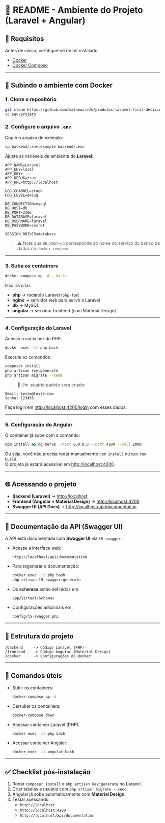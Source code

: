 # 📌 README - Ambiente do Projeto (Laravel + Angular)

## 🚀 Requisitos
Antes de iniciar, certifique-se de ter instalado:
- [Docker](https://docs.docker.com/get-docker/)
- [Docker Compose](https://docs.docker.com/compose/install/)

---

## 🐳 Subindo o ambiente com Docker

### 1. Clone o repositório
```bash
git clone https://github.com/matheusrods/produtos-laravel-first-decision.git
cd seu-projeto
```

### 2. Configure o arquivo `.env`
Copie o arquivo de exemplo:
```bash
cp backend/.env.example backend/.env
```

Ajuste as variáveis de ambiente do **Laravel**:
```env
APP_NAME=Laravel
APP_ENV=local
APP_KEY=
APP_DEBUG=true
APP_URL=http://localhost

LOG_CHANNEL=stack
LOG_LEVEL=debug

DB_CONNECTION=mysql
DB_HOST=db
DB_PORT=3306
DB_DATABASE=laravel
DB_USERNAME=laravel
DB_PASSWORD=secret

SESSION_DRIVER=database
```

> ⚠️ Note que `DB_HOST=db` corresponde ao nome do serviço do banco de dados no `docker-compose`.

---

### 3. Suba os containers
```bash
docker-compose up -d --build
```

Isso irá criar:
- **php** → rodando Laravel (`php-fpm`)
- **nginx** → servidor web para servir o Laravel
- **db** → MySQL
- **angular** → servidor frontend (com Material Design)

---

### 4. Configuração do Laravel
Acesse o container do PHP:
```bash
docker exec -it php bash
```

Execute os comandos:
```bash
composer install
php artisan key:generate
php artisan migrate --seed
```

> 🔑 Um usuário padrão será criado:
```
Email: teste@teste.com
Senha: 123456
```
Faça login em [http://localhost:4200/login](http://localhost:4200/login) com esses dados.

---

### 5. Configuração do Angular
O container já sobe com o comando:
```bash
npm install && ng serve --host 0.0.0.0 --port 4200 --poll 2000
```

Ou seja, você não precisa rodar manualmente `npm install` ou `npm run build`.  
O projeto já estará acessível em [http://localhost:4200](http://localhost:4200).

---

## 🌐 Acessando o projeto
- **Backend (Laravel)** → [http://localhost](http://localhost)  
- **Frontend (Angular + Material Design)** → [http://localhost:4200](http://localhost:4200)  
- **Swagger UI (API Docs)** → [http://localhost/api/documentation](http://localhost/api/documentation)  

---

## 📖 Documentação da API (Swagger UI)

A API está documentada com **Swagger UI** via `l5-swagger`.

- Acesse a interface web:
  ```
  http://localhost/api/documentation
  ```

- Para regenerar a documentação:
  ```bash
  docker exec -it php bash
  php artisan l5-swagger:generate
  ```

- Os **schemas** estão definidos em:
  ```
  app/Virtual/Schemas
  ```

- Configurações adicionais em:
  ```
  config/l5-swagger.php
  ```

---

## 📂 Estrutura do projeto
```
/backend     -> Código Laravel (PHP)
/frontend    -> Código Angular (Material Design)
/docker      -> Configurações do Docker
```

---

## 🔧 Comandos úteis
- Subir os containers:
  ```bash
  docker-compose up -d
  ```
- Derrubar os containers:
  ```bash
  docker-compose down
  ```
- Acessar container Laravel (PHP):
  ```bash
  docker exec -it php bash
  ```
- Acessar container Angular:
  ```bash
  docker exec -it angular bash
  ```

---

## ✅ Checklist pós-instalação
1. Rodar `composer install` e `php artisan key:generate` no Laravel.
2. Criar tabelas e usuário com `php artisan migrate --seed`.
3. Angular já sobe automaticamente com **Material Design**.
4. Testar acessando:
   - `http://localhost`
   - `http://localhost:4200`
   - `http://localhost/api/documentation`